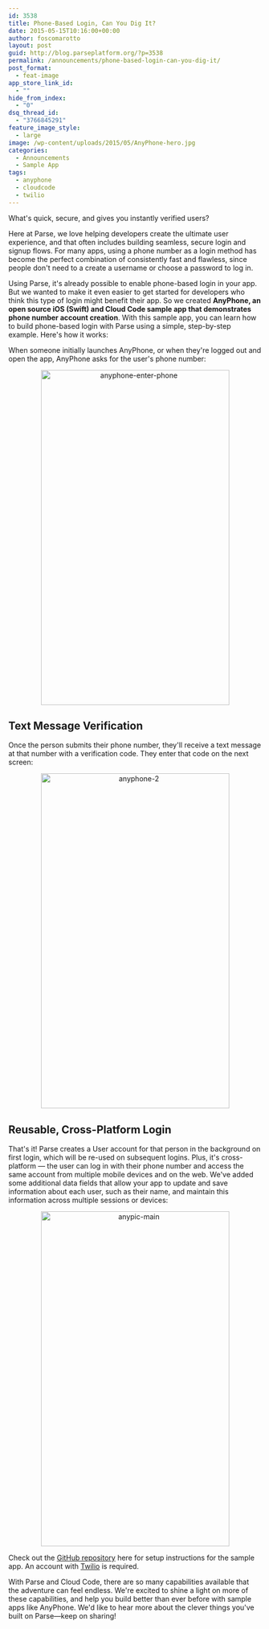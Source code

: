 ```yaml
---
id: 3538
title: Phone-Based Login, Can You Dig It?
date: 2015-05-15T10:16:00+00:00
author: foscomarotto
layout: post
guid: http://blog.parseplatform.org/?p=3538
permalink: /announcements/phone-based-login-can-you-dig-it/
post_format:
  - feat-image
app_store_link_id:
  - ""
hide_from_index:
  - "0"
dsq_thread_id:
  - "3766845291"
feature_image_style:
  - large
image: /wp-content/uploads/2015/05/AnyPhone-hero.jpg
categories:
  - Announcements
  - Sample App
tags:
  - anyphone
  - cloudcode
  - twilio
---
```

What's quick, secure, and gives you instantly verified users?

Here at Parse, we love helping developers create the ultimate user experience, and that often includes building seamless, secure login and signup flows. For many apps, using a phone number as a login method has become the perfect combination of consistently fast and flawless, since people don't need to a create a username or choose a password to log in.

Using Parse, it's already possible to enable phone-based login in your app. But we wanted to make it even easier to get started for developers who think this type of login might benefit their app. So we created **AnyPhone, an open source iOS (Swift) and Cloud Code sample app that demonstrates phone number account creation**. With this sample app, you can learn how to build phone-based login with Parse using a simple, step-by-step example. Here's how it works:

When someone initially launches AnyPhone, or when they're logged out and open the app, AnyPhone asks for the user's phone number:

<div style="text-align: center;">
  <img class="aligncenter wp-image-3542" src="{{ site.url }}/assets/wp-content/uploads/2015/05/iOS-Simulator-Screen-Shot-May-14-2015-11.30.29-PM-576x1024.png" alt="anyphone-enter-phone" width="375" height="667" srcset="{{ site.url }}/assets/wp-content/uploads/2015/05/iOS-Simulator-Screen-Shot-May-14-2015-11.30.29-PM-576x1024.png 576w, {{ site.url }}/assets/wp-content/uploads/2015/05/iOS-Simulator-Screen-Shot-May-14-2015-11.30.29-PM-169x300.png 169w, {{ site.url }}/assets/wp-content/uploads/2015/05/iOS-Simulator-Screen-Shot-May-14-2015-11.30.29-PM.png 750w" sizes="(max-width: 375px) 100vw, 375px" />
</div>

## Text Message Verification

Once the person submits their phone number, they'll receive a text message at that number with a verification code. They enter that code on the next screen:

<div style="text-align: center;">
  <img class="aligncenter wp-image-3546" src="{{ site.url }}/assets/wp-content/uploads/2015/05/anyphone-2-576x1024.png" alt="anyphone-2" width="375" height="667" srcset="{{ site.url }}/assets/wp-content/uploads/2015/05/anyphone-2-576x1024.png 576w, {{ site.url }}/assets/wp-content/uploads/2015/05/anyphone-2-169x300.png 169w, {{ site.url }}/assets/wp-content/uploads/2015/05/anyphone-2.png 750w" sizes="(max-width: 375px) 100vw, 375px" />
</div>

## Reusable, Cross-Platform Login

That's it! Parse creates a User account for that person in the background on first login, which will be re-used on subsequent logins. Plus, it's cross-platform — the user can log in with their phone number and access the same account from multiple mobile devices and on the web. We've added some additional data fields that allow your app to update and save information about each user, such as their name, and maintain this information across multiple sessions or devices:

<div style="text-align: center;">
  <img class="aligncenter wp-image-3547" src="{{ site.url }}/assets/wp-content/uploads/2015/05/iOS-Simulator-Screen-Shot-May-14-2015-11.46.36-PM-576x1024.png" alt="anypic-main" width="375" height="667" srcset="{{ site.url }}/assets/wp-content/uploads/2015/05/iOS-Simulator-Screen-Shot-May-14-2015-11.46.36-PM-576x1024.png 576w, {{ site.url }}/assets/wp-content/uploads/2015/05/iOS-Simulator-Screen-Shot-May-14-2015-11.46.36-PM-169x300.png 169w, {{ site.url }}/assets/wp-content/uploads/2015/05/iOS-Simulator-Screen-Shot-May-14-2015-11.46.36-PM.png 750w" sizes="(max-width: 375px) 100vw, 375px" />
</div>

Check out the [GitHub repository](https://github.com/parseplatform/anyphone) here for setup instructions for the sample app. An account with [Twilio](http://twilio.com) is required.

With Parse and Cloud Code, there are so many capabilities available that the adventure can feel endless. We're excited to shine a light on more of these capabilities, and help you build better than ever before with sample apps like AnyPhone. We'd like to hear more about the clever things you've built on Parse—keep on sharing!
